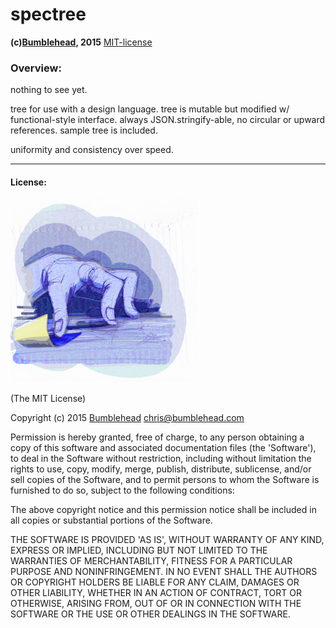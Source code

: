 spectree
========
**(c)[Bumblehead][0], 2015** [MIT-license](#license)

### Overview:

nothing to see yet.

tree for use with a design language. tree is mutable but modified w/ functional-style interface. always JSON.stringify-able, no circular or upward references. sample tree is included.

uniformity and consistency over speed.

<!--
http://ferd.ca/yet-another-article-on-zippers.html
zntree
-->

[0]: http://www.bumblehead.com                            "bumblehead"

---------------------------------------------------------
#### <a id="license">License:

 ![scrounge](https://github.com/iambumblehead/scroungejs/raw/master/img/hand.png) 

(The MIT License)

Copyright (c) 2015 [Bumblehead][0] <chris@bumblehead.com>

Permission is hereby granted, free of charge, to any person obtaining a copy of this software and associated documentation files (the 'Software'), to deal in the Software without restriction, including without limitation the rights to use, copy, modify, merge, publish, distribute, sublicense, and/or sell copies of the Software, and to permit persons to whom the Software is furnished to do so, subject to the following conditions:

The above copyright notice and this permission notice shall be included in all copies or substantial portions of the Software.

THE SOFTWARE IS PROVIDED 'AS IS', WITHOUT WARRANTY OF ANY KIND, EXPRESS OR IMPLIED, INCLUDING BUT NOT LIMITED TO THE WARRANTIES OF MERCHANTABILITY, FITNESS FOR A PARTICULAR PURPOSE AND NONINFRINGEMENT. IN NO EVENT SHALL THE AUTHORS OR COPYRIGHT HOLDERS BE LIABLE FOR ANY CLAIM, DAMAGES OR OTHER LIABILITY, WHETHER IN AN ACTION OF CONTRACT, TORT OR OTHERWISE, ARISING FROM, OUT OF OR IN CONNECTION WITH THE SOFTWARE OR THE USE OR OTHER DEALINGS IN THE SOFTWARE.
